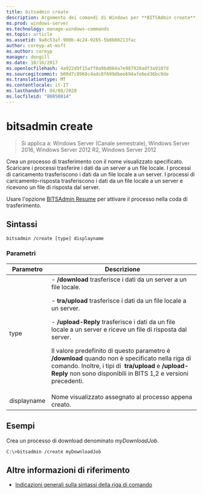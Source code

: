 ```yaml
---
title: bitsadmin create
description: Argomento dei comandi di Windows per **BITSAdmin create**, che crea un processo di trasferimento con il nome visualizzato specificato.
ms.prod: windows-server
ms.technology: manage-windows-commands
ms.topic: article
ms.assetid: 9a8c53af-900b-4c24-9265-5b8b08213fac
author: coreyp-at-msft
ms.author: coreyp
manager: dongill
ms.date: 10/16/2017
ms.openlocfilehash: 4a922d9f15aff0a9bd064a7e987920adf3a9107d
ms.sourcegitcommit: b00d7c8968c4adc8f699dbee694afe6ed36bc9de
ms.translationtype: MT
ms.contentlocale: it-IT
ms.lasthandoff: 04/08/2020
ms.locfileid: "80850814"
---
```

# <a name="bitsadmin-create"></a>bitsadmin create

>Si applica a: Windows Server (Canale semestrale), Windows Server 2016, Windows Server 2012 R2, Windows Server 2012

Crea un processo di trasferimento con il nome visualizzato specificato. Scaricare i processi trasferire i dati da un server a un file locale. I processi di caricamento trasferiscono i dati da un file locale a un server. I processi di caricamento-risposta trasferiscono i dati da un file locale a un server e ricevono un file di risposta dal server.

Usare l'opzione [BITSAdmin Resume](bitsadmin-resume.md) per attivare il processo nella coda di trasferimento.

## <a name="syntax"></a>Sintassi

```
bitsadmin /create [type] displayname
```

### <a name="parameters"></a>Parametri

| Parametro | Descrizione |
| ------- | -------- |
| type | -  **/download** trasferisce i dati da un server a un file locale.<p>- **tra/upload** trasferisce i dati da un file locale a un server.<p>-  **/upload-Reply** trasferisce i dati da un file locale a un server e riceve un file di risposta dal server.<p>Il valore predefinito di questo parametro è **/download** quando non è specificato nella riga di comando. Inoltre, i tipi di  **tra/upload** e **/upload-Reply** non sono disponibili in BITS 1,2 e versioni precedenti. |
| displayname | Nome visualizzato assegnato al processo appena creato. |

## <a name="examples"></a><a name=BKMK_examples></a>Esempi

Crea un processo di download denominato *myDownloadJob*.

```
C:\>bitsadmin /create myDownloadJob
```

## <a name="additional-references"></a>Altre informazioni di riferimento

- [Indicazioni generali sulla sintassi della riga di comando](command-line-syntax-key.md)
